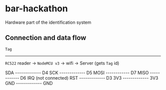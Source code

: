 # bar-hackathon

Hardware part of the identification system

## Connection and data flow

`Tag`
 ***
`RC522` reader -> `NodeMCU v3` -> wifi -> Server (gets `Tag` id)

SDA ------------- D4
SCK ------------- D5
MOSI ------------ D7
MISO ------------ D6
IRQ (not connected)
RST ------------- D3
3V3 ------------- 3V3
GND ------------- GND